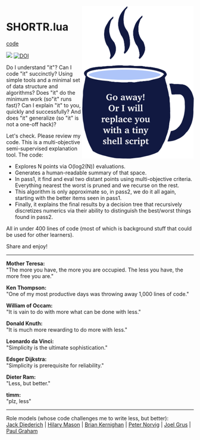 
<img width=300 align=right src="https://raw.githubusercontent.com/timm/shortr/master/docs/img/cup.png">

# SHORTR.lua

[code](https://menzies.us/shortr)

<a
href="https://github.com/timm/shortr/actions/workflows/tests.yml"><img 
src="https://github.com/timm/shortr/actions/workflows/tests.yml/badge.svg"></a> <a 
href="https://zenodo.org/badge/latestdoi/206205826">
<img src="https://zenodo.org/badge/206205826.svg" alt="DOI"></a>

Do I understand "it"?
Can I code "it" succinctly? Using simple tools and a minimal set of data 
structure and algorithms? Does "it" do the minimum work  (so"it" runs fast)?
 Can I explain "it" to you, quickly and successfully? And does "it" generalize
(so "it" is not a one-off hack)?

Let's check. Please review my code. This is  a multi-objective semi-supervised explanation tool. The code:

- Explores N points via  O(log2(N)) evaluations. 
- Generates a human-readable summary of that space. 
- In pass1, it find and eval  two distant points using multi-objective criteria. Everything nearest the  worst is pruned and we recurse on the rest.  
- This algorithm is only approximate so, in pass2, we do it all again, starting with the better items seen in pass1.  
- Finally, it explains the final results by  a decision tree that recursively discretizes numerics via their ability to distinguish the best/worst things found in pass2.


All in under 400 lines of code
 (most of which is background stuff that could be used for other learners).    


Share and enjoy!

<hr>  
 

__Mother Teresa:__   
"The more you have, the more you are occupied. The less you have, the more free you are."

__Ken Thompson:__        
"One of my most productive days was throwing away 1,000 lines of code."

__William of Occam:__      
"It is vain to do with more what can be done with less."

__Donald Knuth:__     
"It is much more rewarding to do more with less."

__Leonardo da Vinci:__       
"Simplicity is the ultimate sophistication."

__Edsger Dijkstra:__        
"Simplicity is prerequisite for reliability."

__Dieter Ram:__       
"Less, but better."

__timm:__     
"plz, less"

<hr> 

Role models  (whose code challenges me to write less, but better):   
[Jack Diederich](https://www.youtube.com/watch?v=o9pEzgHorH0) 
| [Hilary Mason](https://www.youtube.com/watch?v=l2btv0yUPNQ)
| [Brian Kernighan](https://www.oreilly.com/library/view/beautiful-code/9780596510046/ch01.html)
| [Peter Norvig](http://norvig.com/lispy.html)
| [Joel Grus](https://github.com/joelgrus/data-science-from-scratch)
| [Paul Graham](http://www.paulgraham.com/onlisp.html)
